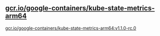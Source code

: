 
[gcr.io/google-containers/kube-state-metrics-arm64](https://hub.docker.com/r/anjia0532/google-containers.kube-state-metrics-arm64/tags/)
-----


[gcr.io/google-containers/kube-state-metrics-arm64:v1.1.0-rc.0](https://hub.docker.com/r/anjia0532/google-containers.kube-state-metrics-arm64/tags/)


